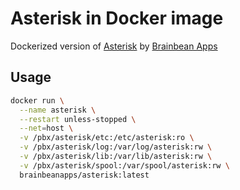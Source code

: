 # Asterisk in Docker image

Dockerized version of [Asterisk](https://www.asterisk.org/) by [Brainbean Apps](https://brainbeanapps.com)

## Usage

```bash
docker run \
  --name asterisk \
  --restart unless-stopped \
  --net=host \
  -v /pbx/asterisk/etc:/etc/asterisk:ro \
  -v /pbx/asterisk/log:/var/log/asterisk:rw \
  -v /pbx/asterisk/lib:/var/lib/asterisk:rw \
  -v /pbx/asterisk/spool:/var/spool/asterisk:rw \
  brainbeanapps/asterisk:latest
```
